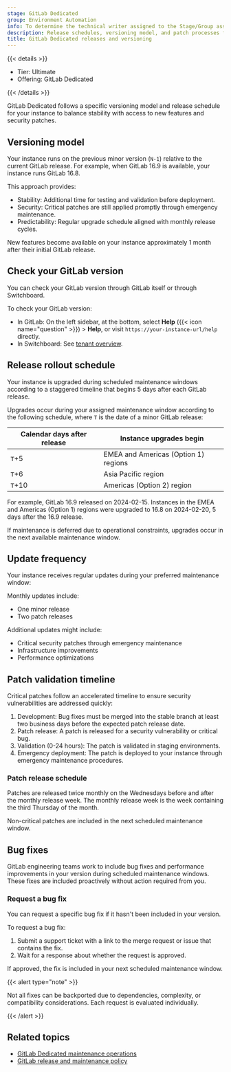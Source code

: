 ```yaml
---
stage: GitLab Dedicated
group: Environment Automation
info: To determine the technical writer assigned to the Stage/Group associated with this page, see https://handbook.gitlab.com/handbook/product/ux/technical-writing/#assignments
description: Release schedules, versioning model, and patch processes for GitLab Dedicated instances.
title: GitLab Dedicated releases and versioning
---
```


{{< details >}}

- Tier: Ultimate
- Offering: GitLab Dedicated

{{< /details >}}

GitLab Dedicated follows a specific versioning model and release schedule
for your instance to balance stability with access to new features and security patches.

## Versioning model

Your instance runs on the previous minor version (`N-1`) relative to the
current GitLab release. For example, when GitLab 16.9 is available,
your instance runs GitLab 16.8.

This approach provides:

- Stability: Additional time for testing and validation before deployment.
- Security: Critical patches are still applied promptly through emergency maintenance.
- Predictability: Regular upgrade schedule aligned with monthly release cycles.

New features become available on your instance approximately 1 month after their
initial GitLab release.

## Check your GitLab version

You can check your GitLab version through GitLab itself or through Switchboard.

To check your GitLab version:

- In GitLab: On the left sidebar, at the bottom, select **Help** ({{< icon name="question" >}}) > **Help**,
  or visit `https://your-instance-url/help` directly.
- In Switchboard: See [tenant overview](tenant_overview.md).

## Release rollout schedule

Your instance is upgraded during scheduled maintenance windows according
to a staggered timeline that begins 5 days after each GitLab release.

Upgrades occur during your assigned maintenance window according to the following
schedule, where `T` is the date of a minor GitLab release:

| Calendar days after release | Instance upgrades begin |
| --------------------------- | ----------------------- |
| `T`+5                       | EMEA and Americas (Option 1) regions |
| `T`+6                       | Asia Pacific region     |
| `T`+10                      | Americas (Option 2) region |

For example, GitLab 16.9 released on 2024-02-15. Instances in the EMEA and Americas
(Option 1) regions were upgraded to 16.8 on 2024-02-20, 5 days after the 16.9 release.

If maintenance is deferred due to operational constraints, upgrades occur
in the next available maintenance window.

## Update frequency

Your instance receives regular updates during your preferred maintenance window:

Monthly updates include:

- One minor release
- Two patch releases

Additional updates might include:

- Critical security patches through emergency maintenance
- Infrastructure improvements
- Performance optimizations

## Patch validation timeline

Critical patches follow an accelerated timeline to ensure security vulnerabilities are addressed quickly:

1. Development: Bug fixes must be merged into the stable branch at least two business days before the expected patch release date.
1. Patch release: A patch is released for a security vulnerability or critical bug.
1. Validation (0-24 hours): The patch is validated in staging environments.
1. Emergency deployment: The patch is deployed to your instance through emergency maintenance procedures.

### Patch release schedule

Patches are released twice monthly on the Wednesdays before and after the monthly release week.
The monthly release week is the week containing the third Thursday of the month.

Non-critical patches are included in the next scheduled maintenance window.

## Bug fixes

GitLab engineering teams work to include bug fixes and performance improvements
in your version during scheduled maintenance windows.
These fixes are included proactively without action required from you.

### Request a bug fix

You can request a specific bug fix if it hasn't been included in your version.

To request a bug fix:

1. Submit a support ticket with a link to the merge request or issue that contains the fix.
1. Wait for a response about whether the request is approved.

If approved, the fix is included in your next scheduled maintenance window.

{{< alert type="note" >}}

Not all fixes can be backported due to dependencies, complexity, or compatibility
considerations. Each request is evaluated individually.

{{< /alert >}}

## Related topics

- [GitLab Dedicated maintenance operations](maintenance.md)
- [GitLab release and maintenance policy](../../policy/maintenance.md)
